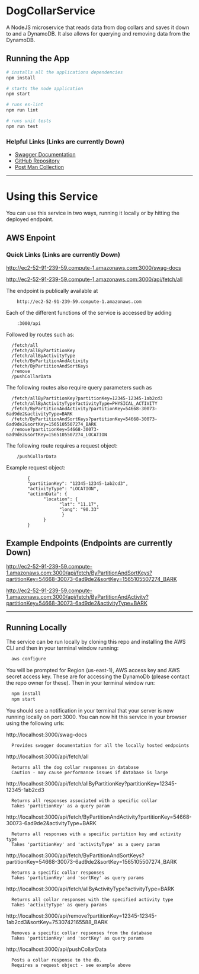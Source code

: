 # DogCollarService
A NodeJS microservice that reads data from dog collars and saves it down to and  a DynamoDB. It also allows for querying and removing data from the DynamoDB.

## Running the App
```bash
# installs all the applications dependencies
npm install
```
```bash
# starts the node application
npm start
```

```bash
# runs es-lint
npm run lint
```

```bash
# runs unit tests
npm run test
```

### Helpful Links (Links are currently Down)

* [Swagger Documentation](http://ec2-52-91-239-59.compute-1.amazonaws.com:3000/swag-docs)
* [GitHub Repository](https://github.com/RoryConnolly/DogCollarService)
* [Post Man Collection](./documentation/DogCollarRequests.postman_collection.json)

-----

# Using this Service

You can use this service in two ways, running it locally or by hitting the deployed endpoint.

## AWS Enpoint

### Quick Links (Links are currently Down)

http://ec2-52-91-239-59.compute-1.amazonaws.com:3000/swag-docs

http://ec2-52-91-239-59.compute-1.amazonaws.com:3000/api/fetch/all

The endpoint is publically available at

        http://ec2-52-91-239-59.compute-1.amazonaws.com

Each of the different functions of the service is accessed by adding

        :3000/api

Followed by routes such as:

      /fetch/all
      /fetch/allByPartitionKey
      /fetch/allByActivityType
      /fetch/ByPartitionAndActivity
      /fetch/ByPartitionAndSortKeys
      /remove
      /pushCollarData

  The following routes also require query parameters such as

      /fetch/allByPartitionKey?partitionKey=12345-12345-1ab2cd3
      /fetch/allByActivityType?activityType=PHYSICAL_ACTIVITY
      /fetch/ByPartitionAndActivity?partitionKey=54668-30073-6ad9de2&activityType=BARK
      /fetch/ByPartitionAndSortKeys?partitionKey=54668-30073-6ad9de2&sortKey=1565105507274_BARK
      /remove?partitionKey=54668-30073-6ad9de2&sortKey=1565105507274_LOCATION

  The following route requires a request object:

        /pushCollarData


  Example request object:

            {
            "partitionKey": "12345-12345-1ab2cd3",
            "activityType": "LOCATION",
            "actionData": {
                  "location": {
                        "lat": "11.17",
                        "long": "90.33"
                         }
                  }
            }

## Example Endpoints (Endpoints are currently Down)

http://ec2-52-91-239-59.compute-1.amazonaws.com:3000/api/fetch/ByPartitionAndSortKeys?partitionKey=54668-30073-6ad9de2&sortKey=1565105507274_BARK

http://ec2-52-91-239-59.compute-1.amazonaws.com:3000/api/fetch/ByPartitionAndActivity?partitionKey=54668-30073-6ad9de2&activityType=BARK



----------
## Running Locally

The service can be run locally by cloning this repo and installing the AWS CLI and then in your terminal window running:
```bash
  aws configure
```
You will be prompted for Region (us-east-1), AWS access key and AWS secret access key. These are for accessing the DynamoDb (please contact the repo owner for these). 
Then in your terminal window run:

```bash
  npm install
  npm start
```

You should see a notification in your terminal that your server is now running locally on port:3000. You can now hit this service in your browser using the following urls:

http://localhost:3000/swag-docs   

      Provides swagger documentation for all the locally hosted endpoints

http://localhost:3000/api/fetch/all  

      Returns all the dog collar responses in database
      Caution - may cause performance issues if database is large

http://localhost:3000/api/fetch/allByPartitionKey?partitionKey=12345-12345-1ab2cd3   

      Returns all responses associated with a specific collar
      Takes 'partitionKey' as a query param

http://localhost:3000/api/fetch/ByPartitionAndActivity?partitionKey=54668-30073-6ad9de2&activityType=BARK  

      Returns all responses with a specific partition key and activity type 
      Takes 'partitionKey' and 'activityType' as a query param


http://localhost:3000/api/fetch/ByPartitionAndSortKeys?partitionKey=54668-30073-6ad9de2&sortKey=1565105507274_BARK

      Returns a specific collar responses
      Takes 'partitionKey' and 'sortKey' as query params


http://localhost:3000/api/fetch/allByActivityType?activityType=BARK

      Returns all collar responses with the specified activity type
      Takes 'activityType' as query params

http://localhost:3000/api/remove?partitionKey=12345-12345-1ab2cd3&sortKey=7530742165588_BARK  


      Removes a specific collar repsonses from the database
      Takes 'partitionKey' and 'sortKey' as query params

http://localhost:3000/api/pushCollarData  

      Posts a collar response to the db.
      Requires a request object - see example above



